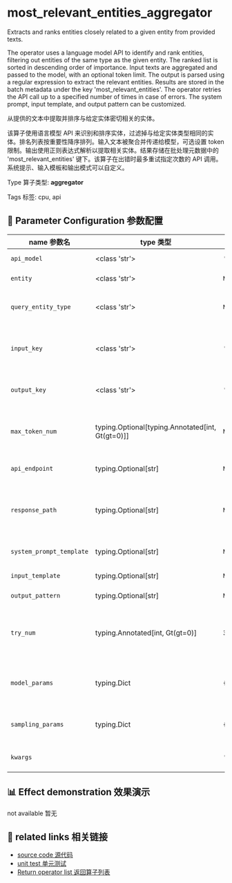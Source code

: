 # most_relevant_entities_aggregator

Extracts and ranks entities closely related to a given entity from provided texts.

The operator uses a language model API to identify and rank entities, filtering out entities of the same type as the given entity. The ranked list is sorted in descending order of importance. Input texts are aggregated and passed to the model, with an optional token limit. The output is parsed using a regular expression to extract the relevant entities. Results are stored in the batch metadata under the key 'most_relevant_entities'. The operator retries the API call up to a specified number of times in case of errors. The system prompt, input template, and output pattern can be customized.

从提供的文本中提取并排序与给定实体密切相关的实体。

该算子使用语言模型 API 来识别和排序实体，过滤掉与给定实体类型相同的实体。排名列表按重要性降序排列。输入文本被聚合并传递给模型，可选设置 token 限制。输出使用正则表达式解析以提取相关实体。结果存储在批处理元数据中的 'most_relevant_entities' 键下。该算子在出错时最多重试指定次数的 API 调用。系统提示、输入模板和输出模式可以自定义。

Type 算子类型: **aggregator**

Tags 标签: cpu, api

## 🔧 Parameter Configuration 参数配置
| name 参数名 | type 类型 | default 默认值 | desc 说明 |
|--------|------|--------|------|
| `api_model` | <class 'str'> | `'gpt-4o'` | API model name. |
| `entity` | <class 'str'> | `None` | The given entity. |
| `query_entity_type` | <class 'str'> | `None` | The type of queried relevant entities. |
| `input_key` | <class 'str'> | `'event_description'` | The input key in the meta field of the samples. |
| `output_key` | <class 'str'> | `'most_relevant_entities'` | The output key in the aggregation field of the |
| `max_token_num` | typing.Optional[typing.Annotated[int, Gt(gt=0)]] | `None` | The max token num of the total tokens of the |
| `api_endpoint` | typing.Optional[str] | `None` | URL endpoint for the API. |
| `response_path` | typing.Optional[str] | `None` | Path to extract content from the API response. |
| `system_prompt_template` | typing.Optional[str] | `None` | The system prompt template. |
| `input_template` | typing.Optional[str] | `None` | The input template. |
| `output_pattern` | typing.Optional[str] | `None` | The output pattern. |
| `try_num` | typing.Annotated[int, Gt(gt=0)] | `3` | The number of retry attempts when there is an API |
| `model_params` | typing.Dict | `{}` | Parameters for initializing the API model. |
| `sampling_params` | typing.Dict | `{}` | Extra parameters passed to the API call. |
| `kwargs` |  | `''` | Extra keyword arguments. |

## 📊 Effect demonstration 效果演示
not available 暂无

## 🔗 related links 相关链接
- [source code 源代码](../../../data_juicer/ops/aggregator/most_relevant_entities_aggregator.py)
- [unit test 单元测试](../../../tests/ops/aggregator/test_most_relevant_entities_aggregator.py)
- [Return operator list 返回算子列表](../../Operators.md)